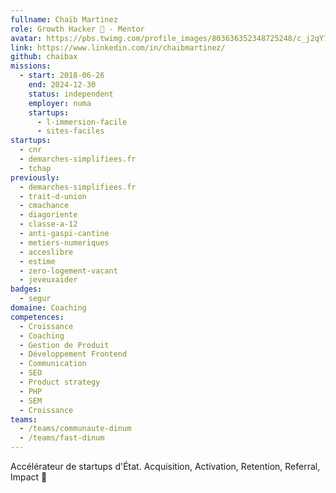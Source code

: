 ```yaml
---
fullname: Chaïb Martinez
role: Growth Hacker 🚀 - Mentor
avatar: https://pbs.twimg.com/profile_images/803636352348725248/c_j2qY7f_400x400.jpg
link: https://www.linkedin.com/in/chaibmartinez/
github: chaibax
missions:
  - start: 2018-06-26
    end: 2024-12-30
    status: independent
    employer: numa
    startups:
      - l-immersion-facile
      - sites-faciles
startups:
  - cnr
  - demarches-simplifiees.fr
  - tchap
previously:
  - demarches-simplifiees.fr
  - trait-d-union
  - cmachance
  - diagoriente
  - classe-a-12
  - anti-gaspi-cantine
  - metiers-numeriques
  - acceslibre
  - estime
  - zero-logement-vacant
  - jeveuxaider
badges:
  - segur
domaine: Coaching
competences:
  - Croissance
  - Coaching
  - Gestion de Produit
  - Développement Frontend
  - Communication
  - SEO
  - Product strategy
  - PHP
  - SEM
  - Croissance
teams:
  - /teams/communaute-dinum
  - /teams/fast-dinum
---
```

Accélérateur de startups d'État. Acquisition, Activation, Retention, Referral, Impact 👊